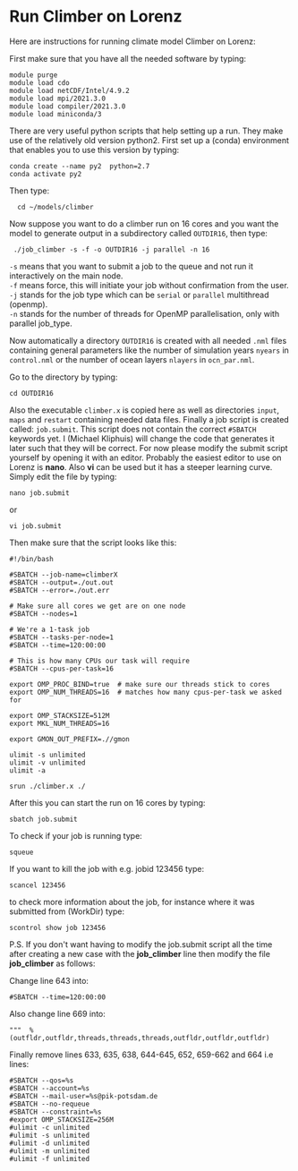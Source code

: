 # Run Climber on Lorenz

Here are instructions for running climate model Climber on Lorenz:

First make sure that you have all the needed software by typing:

    module purge
    module load cdo
    module load netCDF/Intel/4.9.2
    module load mpi/2021.3.0
    module load compiler/2021.3.0
    module load miniconda/3
    
There are very useful python scripts that help setting up a run. They make use of the relatively old version python2.
First set up a (conda) environment that enables you to use this version by typing:

    conda create --name py2  python=2.7
    conda activate py2

Then type:

      cd ~/models/climber

 Now suppose you want to do a climber run on 16 cores and you want the model to generate output in a subdirectory called <code>OUTDIR16</code>, then type: 

     ./job_climber -s -f -o OUTDIR16 -j parallel -n 16

<code>-s</code> means that you want to submit a job to the queue and not run it interactively on the main node.  
<code>-f</code> means force, this will initiate your job without confirmation from the user.  
<code>-j</code> stands for the job type which can be <code>serial</code> or <code>parallel</code> multithread (openmp).  
<code>-n</code> stands for the number of threads for OpenMP parallelisation, only with parallel job_type.  

Now automatically a directory <code>OUTDIR16</code> is created with all needed <code>.nml</code> files containing general parameters like the number of simulation years <code>nyears</code> in <code>control.nml</code> or the number of ocean layers <code>nlayers</code> in <code>ocn_par.nml</code>.

Go to the directory by typing:

    cd OUTDIR16
    
Also the executable <code>climber.x</code> is copied here as well as directories <code>input</code>, <code>maps</code> and <code>restart</code> containing needed data files. Finally a job script is created called: <code>job.submit</code>. This script does not contain the correct <code>#SBATCH </code>keywords yet. I (Michael Kliphuis) will change the code that generates it later such that they will be correct. For now please modify the submit script yourself by opening it with an editor. Probably the easiest editor to use on Lorenz is **nano**. Also **vi** can be used but it has a steeper learning curve. Simply edit the file by typing:

    nano job.submit

or 

    vi job.submit

Then make sure that the script looks like this:

    #!/bin/bash

    #SBATCH --job-name=climberX
    #SBATCH --output=./out.out
    #SBATCH --error=./out.err

    # Make sure all cores we get are on one node
    #SBATCH --nodes=1
    
    # We're a 1-task job
    #SBATCH --tasks-per-node=1
    #SBATCH --time=120:00:00

    # This is how many CPUs our task will require 
    #SBATCH --cpus-per-task=16

    export OMP_PROC_BIND=true  # make sure our threads stick to cores
    export OMP_NUM_THREADS=16  # matches how many cpus-per-task we asked for

    export OMP_STACKSIZE=512M   
    export MKL_NUM_THREADS=16

    export GMON_OUT_PREFIX=.//gmon

    ulimit -s unlimited
    ulimit -v unlimited
    ulimit -a

    srun ./climber.x ./


After this you can start the run on 16 cores by typing:

    sbatch job.submit

To check if your job is running type:

    squeue

If you want to kill the job with e.g. jobid 123456 type:

    scancel 123456

to check more information about the job, for instance where it was submitted from (WorkDir) type:

    scontrol show job 123456   


P.S. If you don't want having to modify the job.submit script all the time after creating a new case with the 
**job_climber** line then modify the file **job_climber** as follows:

Change line 643 into:

    #SBATCH --time=120:00:00

Also change line 669 into:

    """  % (outfldr,outfldr,threads,threads,threads,outfldr,outfldr,outfldr)
    
Finally remove lines 633, 635, 638, 644-645, 652, 659-662 and 664 i.e lines:
    
    #SBATCH --qos=%s
    #SBATCH --account=%s 
    #SBATCH --mail-user=%s@pik-potsdam.de
    #SBATCH --no-requeue
    #SBATCH --constraint=%s
    #export OMP_STACKSIZE=256M
    #ulimit -c unlimited
    #ulimit -s unlimited
    #ulimit -d unlimited
    #ulimit -m unlimited
    #ulimit -f unlimited

    
    


 
